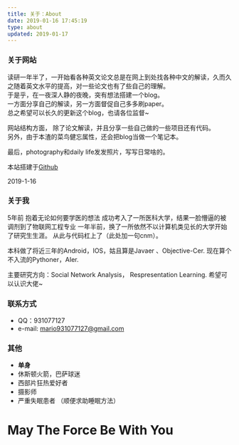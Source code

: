 ```yaml
---
title: 关于：About
date: 2019-01-16 17:45:19
type: about
updated: 2019-01-17
---
```

<script type="text/javascript" src="http://cdn.mathjax.org/mathjax/latest/MathJax.js?config=default"></script>

### 关于网站
读研一年半了，一开始看各种英文论文总是在网上到处找各种中文的解读，久而久之随着英文水平的提高，对一些论文也有了些自己的理解。  
于是乎，在一夜深人静的夜晚，突有想法搭建一个blog。  
一方面分享自己的解读，另一方面督促自己多多刷paper。   
总之希望可以长久的更新这个blog，也请各位监督~

网站结构方面， 除了论文解读，并且分享一些自己做的一些项目还有代码。   
另外，由于本渣的菜鸟健忘属性，还会把blog当做一个笔记本。  

最后，photography和daily life发发照片，写写日常啥的。

本站搭建于[Github](https://github.com/zhuo931077127 "Github")

2019-1-16

### 关于我
5年前 抱着无论如何要学医的想法 成功考入了一所医科大学，结果一脸懵逼的被调剂到了物联网工程专业 一年半前，换了一所依然不以计算机类见长的大学开始了研究生生涯。 从此与代码杠上了（此处加一句cnm）。 

本科做了将近三年的Android，IOS，姑且算是Javaer 、Objective-Cer. 现在算个不入流的Pythoner，AIer. 

主要研究方向：Social Network Analysis， Respresentation Learning. 希望可以认识大佬~

### 联系方式
* QQ：931077127  
* e-mail: mario931077127@gmail.com

### 其他
* **单身**
* 休斯顿火箭，巴萨球迷
* 西部片狂热爱好者
* 摄影师
* 严重失眠患者 （顺便求助睡眠方法）



# May The Force Be With You


  
